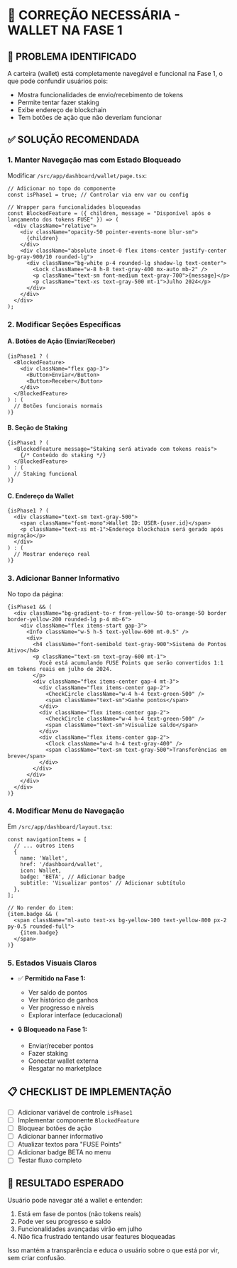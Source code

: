 # 🔧 CORREÇÃO NECESSÁRIA - WALLET NA FASE 1

## 🚨 PROBLEMA IDENTIFICADO

A carteira (wallet) está completamente navegável e funcional na Fase 1, o que pode confundir usuários pois:
- Mostra funcionalidades de envio/recebimento de tokens
- Permite tentar fazer staking
- Exibe endereço de blockchain
- Tem botões de ação que não deveriam funcionar

## ✅ SOLUÇÃO RECOMENDADA

### 1. **Manter Navegação mas com Estado Bloqueado**

Modificar `/src/app/dashboard/wallet/page.tsx`:

```tsx
// Adicionar no topo do componente
const isPhase1 = true; // Controlar via env var ou config

// Wrapper para funcionalidades bloqueadas
const BlockedFeature = ({ children, message = "Disponível após o lançamento dos tokens FUSE" }) => (
  <div className="relative">
    <div className="opacity-50 pointer-events-none blur-sm">
      {children}
    </div>
    <div className="absolute inset-0 flex items-center justify-center bg-gray-900/10 rounded-lg">
      <div className="bg-white p-4 rounded-lg shadow-lg text-center">
        <Lock className="w-8 h-8 text-gray-400 mx-auto mb-2" />
        <p className="text-sm font-medium text-gray-700">{message}</p>
        <p className="text-xs text-gray-500 mt-1">Julho 2024</p>
      </div>
    </div>
  </div>
);
```

### 2. **Modificar Seções Específicas**

#### A. Botões de Ação (Enviar/Receber)
```tsx
{isPhase1 ? (
  <BlockedFeature>
    <div className="flex gap-3">
      <Button>Enviar</Button>
      <Button>Receber</Button>
    </div>
  </BlockedFeature>
) : (
  // Botões funcionais normais
)}
```

#### B. Seção de Staking
```tsx
{isPhase1 ? (
  <BlockedFeature message="Staking será ativado com tokens reais">
    {/* Conteúdo do staking */}
  </BlockedFeature>
) : (
  // Staking funcional
)}
```

#### C. Endereço da Wallet
```tsx
{isPhase1 ? (
  <div className="text-sm text-gray-500">
    <span className="font-mono">Wallet ID: USER-{user.id}</span>
    <p className="text-xs mt-1">Endereço blockchain será gerado após migração</p>
  </div>
) : (
  // Mostrar endereço real
)}
```

### 3. **Adicionar Banner Informativo**

No topo da página:
```tsx
{isPhase1 && (
  <div className="bg-gradient-to-r from-yellow-50 to-orange-50 border border-yellow-200 rounded-lg p-4 mb-6">
    <div className="flex items-start gap-3">
      <Info className="w-5 h-5 text-yellow-600 mt-0.5" />
      <div>
        <h4 className="font-semibold text-gray-900">Sistema de Pontos Ativo</h4>
        <p className="text-sm text-gray-600 mt-1">
          Você está acumulando FUSE Points que serão convertidos 1:1 em tokens reais em julho de 2024.
        </p>
        <div className="flex items-center gap-4 mt-3">
          <div className="flex items-center gap-2">
            <CheckCircle className="w-4 h-4 text-green-500" />
            <span className="text-sm">Ganhe pontos</span>
          </div>
          <div className="flex items-center gap-2">
            <CheckCircle className="w-4 h-4 text-green-500" />
            <span className="text-sm">Visualize saldo</span>
          </div>
          <div className="flex items-center gap-2">
            <Clock className="w-4 h-4 text-gray-400" />
            <span className="text-sm text-gray-500">Transferências em breve</span>
          </div>
        </div>
      </div>
    </div>
  </div>
)}
```

### 4. **Modificar Menu de Navegação**

Em `/src/app/dashboard/layout.tsx`:

```tsx
const navigationItems = [
  // ... outros itens
  { 
    name: 'Wallet', 
    href: '/dashboard/wallet', 
    icon: Wallet,
    badge: 'BETA', // Adicionar badge
    subtitle: 'Visualizar pontos' // Adicionar subtítulo
  },
];

// No render do item:
{item.badge && (
  <span className="ml-auto text-xs bg-yellow-100 text-yellow-800 px-2 py-0.5 rounded-full">
    {item.badge}
  </span>
)}
```

### 5. **Estados Visuais Claros**

- ✅ **Permitido na Fase 1:**
  - Ver saldo de pontos
  - Ver histórico de ganhos
  - Ver progresso e níveis
  - Explorar interface (educacional)

- 🔒 **Bloqueado na Fase 1:**
  - Enviar/receber pontos
  - Fazer staking
  - Conectar wallet externa
  - Resgatar no marketplace

## 📋 CHECKLIST DE IMPLEMENTAÇÃO

- [ ] Adicionar variável de controle `isPhase1`
- [ ] Implementar componente `BlockedFeature`
- [ ] Bloquear botões de ação
- [ ] Adicionar banner informativo
- [ ] Atualizar textos para "FUSE Points"
- [ ] Adicionar badge BETA no menu
- [ ] Testar fluxo completo

## 🎯 RESULTADO ESPERADO

Usuário pode navegar até a wallet e entender:
1. Está em fase de pontos (não tokens reais)
2. Pode ver seu progresso e saldo
3. Funcionalidades avançadas virão em julho
4. Não fica frustrado tentando usar features bloqueadas

Isso mantém a transparência e educa o usuário sobre o que está por vir, sem criar confusão.
